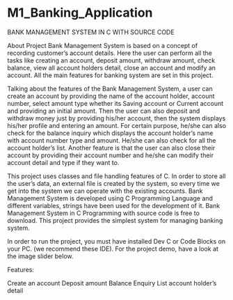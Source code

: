 # M1_Banking_Application

BANK MANAGEMENT SYSTEM IN C WITH SOURCE CODE

About Project Bank Management System is based on a concept of recording customer’s account details. Here the user can perform all the tasks like creating an account, deposit amount, withdraw amount, check balance, view all account holders detail, close an account and modify an account. All the main features for banking system are set in this project.

Talking about the features of the Bank Management System, a user can create an account by providing the name of the account holder, account number, select amount type whether its Saving account or Current account and providing an initial amount. Then the user can also deposit and withdraw money just by providing his/her account, then the system displays his/her profile and entering an amount. For certain purpose, he/she can also check for the balance inquiry which displays the account holder’s name with account number type and amount. He/she can also check for all the account holder’s list. Another feature is that the user can also close their account by providing their account number and he/she can modify their account detail and type if they want to.

This project uses classes and file handling features of C. In order to store all the user’s data, an external file is created by the system, so every time we get into the system we can operate with the existing accounts. Bank Management System is developed using C Programming Language and different variables, strings have been used for the development of it. Bank Management System in C Programming with source code is free to download.  This project provides the simplest system for managing banking system.

In order to run the project, you must have installed Dev C or Code Blocks on your PC. (we recommend these IDE). For the project demo, have a look at the image slider below.

Features:

Create an account
Deposit amount
Balance Enquiry
List account holder’s detail
